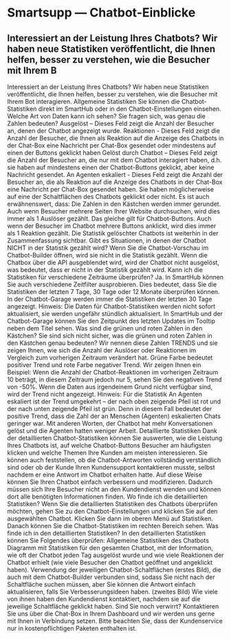 # Smartsupp — Chatbot-Einblicke
## Interessiert an der Leistung Ihres Chatbots? Wir haben neue Statistiken veröffentlicht, die Ihnen helfen, besser zu verstehen, wie die Besucher mit Ihrem B
Interessiert an der Leistung Ihres Chatbots? Wir haben neue Statistiken veröffentlicht, die Ihnen helfen, besser zu verstehen, wie die Besucher mit Ihrem Bot interagieren.
Allgemeine Statistiken
Sie können die Chatbot-Statistiken direkt im SmartHub oder in den Chatbot-Einstellungen einsehen.
Welche Art von Daten kann ich sehen?
Sie fragen sich, was genau die Zahlen bedeuten?
Ausgelöst – Dieses Feld zeigt die Anzahl der Besucher an, denen der Chatbot angezeigt wurde.
Reaktionen - Dieses Feld zeigt die Anzahl der Besucher, die Ihnen als Reaktion auf die Anzeige des Chatbots in der Chat-Box eine Nachricht per Chat-Box gesendet oder mindestens auf einen der Buttons geklickt haben
Gelöst durch Chatbot – Dieses Feld zeigt die Anzahl der Besucher an, die nur mit dem Chatbot interagiert haben, d.h. sie haben auf mindestens einen der Chatbot-Buttons geklickt, aber keine Nachricht gesendet.
An Agenten eskaliert - Dieses Feld zeigt die Anzahl der Besucher an, die als Reaktion auf die Anzeige des Chatbots in der Chat-Box eine Nachricht per Chat-Box gesendet haben. Sie haben möglicherweise auf eine der Schaltflächen des Chatbots geklickt oder nicht.
Es ist auch erwähnenswert, dass:
Die Zahlen in den Kästchen werden immer gerundet.
Auch wenn Besucher mehrere Seiten Ihrer Website durchsuchen, wird dies immer als 1 Auslöser gezählt.
Das gleiche gilt für Chatbot-Buttons. Auch wenn der Besucher im Chatbot mehrere Buttons anklickt, wird dies immer als 1 Reaktion gezählt.
Die Statistik gelöschter Chatbots ist weiterhin in der Zusammenfassung sichtbar.
Gibt es Situationen, in denen der Chatbot NICHT in der Statistik gezählt wird?
Wenn Sie die Chatbot-Vorschau im Chatbot-Builder öffnen, wird sie nicht in die Statistik gezählt.
Wenn die Chatbox über die API ausgeblendet wird, wird der Chatbot nicht ausgelöst, was bedeutet, dass er nicht in der Statistik gezählt wird.
Kann ich die Statistiken für verschiedene Zeiträume überprüfen?
Ja. In SmartHub können Sie auch verschiedene Zeitfilter ausprobieren. Dies bedeutet, dass Sie die Statistiken der letzten 7 Tage, 30 Tage oder 12 Monate überprüfen können. In der Chatbot-Garage werden immer die Statistiken der letzten 30 Tage angezeigt.
Hinweis: Die Daten für Chatbot-Statistiken werden nicht sofort aktualisiert, sie werden ungefähr stündlich aktualisiert. In SmartHub und der Chatbot-Garage können Sie den Zeitpunkt des letzten Updates im Tooltip neben dem Titel sehen.
Was sind die grünen und roten Zahlen in den Kästchen?
Sie sind sich nicht sicher, was die grünen und roten Zahlen in den Kästchen genau bedeuten? Wir nennen diese Zahlen TRENDS und sie zeigen Ihnen, wie sich die Anzahl der Auslöser oder Reaktionen im Vergleich zum vorherigen Zeitraum verändert hat. Grüne Farbe bedeutet positiver Trend und rote Farbe negativer Trend.
Wir zeigen Ihnen ein Beispiel: Wenn die Anzahl der Chatbot-Reaktionen im vorherigen Zeitraum 10 beträgt, in diesem Zeitraum jedoch nur 5, sehen Sie den negativen Trend von -50%.
Wenn die Daten aus irgendeinem Grund nicht verfügbar sind, wird der Trend nicht angezeigt.
Hinweis: Für die Statistik An Agenten eskaliert ist der Trend umgekehrt – der nach oben zeigende Pfeil ist rot und der nach unten zeigende Pfeil ist grün. Denn in diesem Fall bedeutet der positive Trend, dass die Zahl der an Menschen (Agenten) eskalierten Chats geringer war. Mit anderen Worten, der Chatbot hat mehr Konversationen gelöst und die Agenten hatten weniger Arbeit.
Detaillierte Statistiken
Dank der detaillierten Chatbot-Statistiken können Sie auswerten, wie die Leistung Ihres Chatbots ist, auf welche Chatbot-Buttons Besucher am häufigsten klicken und welche Themen Ihre Kunden am meisten interessieren. Sie können auch feststellen, ob die Chatbot-Antworten vollständig verständlich sind oder ob der Kunde Ihren Kundensupport kontaktieren musste, selbst nachdem er eine Antwort im Chatbot erhalten hatte. Auf diese Weise können Sie Ihren Chatbot einfach verbessern und modifizieren. Dadurch müssen sich Ihre Besucher nicht an den Kundendienst wenden und können dort alle benötigten Informationen finden.
Wo finde ich die detaillierten Statistiken?
Wenn Sie die detaillierten Statistiken des Chatbots überprüfen möchten, gehen Sie zu den Chatbot-Einstellungen und klicken Sie auf den ausgewählten Chatbot.
Klicken Sie dann im oberen Menü auf Statistiken. Danach können Sie die Chatbot-Statistiken im rechten Bereich sehen. 
Was finde ich in den detaillierten Statistiken?
In den detaillierten Statistiken können Sie Folgendes überprüfen:
Allgemeine Statistiken des Chatbots
Diagramm mit Statistiken für den gesamten Chatbot, mit der Information, wie oft der Chatbot jeden Tag ausgelöst wurde und wie viele Reaktionen der Chatbot erhielt (wie viele Besucher den Chatbot geöffnet und angeklickt haben).
Verwendung der jeweiligen Chatbot-Schaltflächen (erstes Bild), die auch mit dem Chatbot-Builder verbunden sind, sodass Sie nicht nach der Schaltfläche suchen müssen, aber Sie können die Antwort einfach aktualisieren, falls Sie Verbesserungsideen haben. (zweites Bild) 
Wie viele von ihnen haben den Kundendienst kontaktiert, nachdem sie auf die jeweilige Schaltfläche geklickt haben.
Sind Sie noch verwirrt? Kontaktieren Sie uns über die Chat-Box in Ihrem Dashboard und wir werden uns gerne mit Ihnen in Verbindung setzen. Bitte beachten Sie, dass der Kundenservice nur in kostenpflichtigen Paketen enthalten ist.

